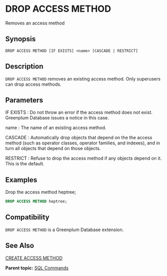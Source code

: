 # DROP ACCESS METHOD 

Removes an access method

## <a id="section2"></a>Synopsis 

``` {#sql_command_synopsis}
DROP ACCESS METHOD [IF EXISTS] <name> [CASCADE | RESTRICT]
```

## <a id="section3"></a>Description 

`DROP ACCESS METHOD` removes an existing access method. Only superusers can drop access methods.

## <a id="section4"></a>Parameters 

IF EXISTS
:   Do not throw an error if the access method does not exist. Greenplum Database issues a notice in this case.

name
:   The name of an existing access method.

CASCADE
:   Automatically drop objects that depend on the the access method \(such as operator classes, operator families, and indexes\), and in turn all objects that depend on those objects.

RESTRICT
:   Refuse to drop the access method if any objects depend on it. This is the default.

## <a id="section5"></a>Examples 

Drop the access method heptree;

``` sql
DROP ACCESS METHOD heptree;
```

## <a id="section6"></a>Compatibility 

`DROP ACCESS METHOD` is a Greenplum Database extension.

## <a id="section7"></a>See Also 

[CREATE ACCESS METHOD](CREATE_ACCESS_METHOD.html)

**Parent topic:** [SQL Commands](../sql_commands/sql_ref.html)

